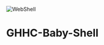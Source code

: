 ![WebShell](https://user-images.githubusercontent.com/80751079/123459017-8b975d00-d607-11eb-8d75-e7519fea5625.png)
# GHHC-Baby-Shell
